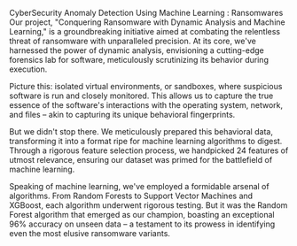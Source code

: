 CyberSecurity Anomaly Detection Using Machine Learning : Ransomwares
Our project, "Conquering Ransomware with Dynamic Analysis and Machine Learning," is a groundbreaking initiative aimed at combating the relentless threat of ransomware with unparalleled precision. At its core, we've harnessed the power of dynamic analysis, envisioning a cutting-edge forensics lab for software, meticulously scrutinizing its behavior during execution.

Picture this: isolated virtual environments, or sandboxes, where suspicious software is run and closely monitored. This allows us to capture the true essence of the software's interactions with the operating system, network, and files – akin to capturing its unique behavioral fingerprints.

But we didn't stop there. We meticulously prepared this behavioral data, transforming it into a format ripe for machine learning algorithms to digest. Through a rigorous feature selection process, we handpicked 24 features of utmost relevance, ensuring our dataset was primed for the battlefield of machine learning.

Speaking of machine learning, we've employed a formidable arsenal of algorithms. From Random Forests to Support Vector Machines and XGBoost, each algorithm underwent rigorous testing. But it was the Random Forest algorithm that emerged as our champion, boasting an exceptional 96% accuracy on unseen data – a testament to its prowess in identifying even the most elusive ransomware variants.
